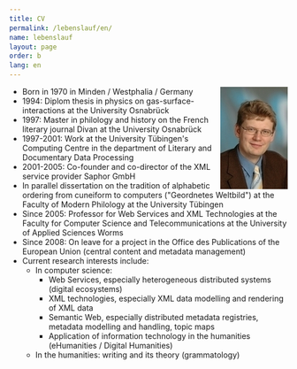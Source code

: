 ```yaml
---
title: CV
permalink: /lebenslauf/en/
name: lebenslauf
layout: page
order: b
lang: en
---
```


<img src="/img/Marc_Wilhelm_Kuester.jpg" alt="Photo Marc Wilhelm Küster" style="float:right"/>

- Born in 1970 in Minden / Westphalia / Germany
- 1994: Diplom thesis in physics on gas-surface-interactions at the University Osnabrück
- 1997: Master in philology and history on the French literary journal Divan at the University Osnabrück
- 1997-2001: Work at the University Tübingen's Computing Centre in the department of Literary and Documentary Data Processing
- 2001-2005: Co-founder and co-director of the XML service provider Saphor GmbH
- In parallel dissertation on the tradition of alphabetic ordering from cuneiform to computers ("Geordnetes Weltbild") at the Faculty of Modern Philology at the University Tübingen
- Since 2005: Professor for Web Services and XML Technologies at the Faculty for Computer Science and Telecommunications at the University of Applied Sciences Worms
- Since 2008: On leave for a project in the Office des Publications of the European Union (central content and metadata management)
- Current research interests include:
  - In computer science:
    - Web Services, especially heterogeneous distributed systems (digital ecosystems)
    - XML technologies, especially XML data modelling and rendering of XML data
    - Semantic Web, especially distributed metadata registries, metadata modelling and handling, topic maps
    - Application of information technology in the humanities (eHumanities / Digital Humanities)
  - In the humanities: writing and its theory (grammatology)

